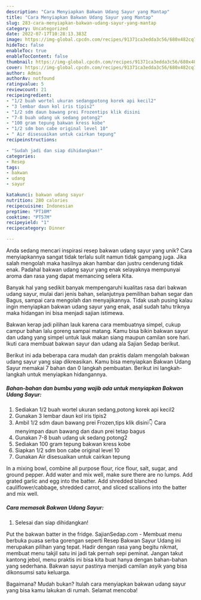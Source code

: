 ```yaml
---
description: "Cara Menyiapkan Bakwan Udang Sayur yang Mantap"
title: "Cara Menyiapkan Bakwan Udang Sayur yang Mantap"
slug: 283-cara-menyiapkan-bakwan-udang-sayur-yang-mantap
category: Uncategorized
date: 2022-07-17T10:28:13.383Z
image: https://img-global.cpcdn.com/recipes/91371ca3edda3c56/680x482cq70/bakwan-udang-sayur-foto-resep-utama.jpg
hideToc: false
enableToc: true
enableTocContent: false
thumbnail: https://img-global.cpcdn.com/recipes/91371ca3edda3c56/680x482cq70/bakwan-udang-sayur-foto-resep-utama.jpg
cover: https://img-global.cpcdn.com/recipes/91371ca3edda3c56/680x482cq70/bakwan-udang-sayur-foto-resep-utama.jpg
author: Admin
authorAv: notfound
ratingvalue: 5
reviewcount: 21
recipeingredient:
- "1/2 buah wortel ukuran sedangpotong korek api kecil2"
- "3 lembar daun kol iris tipis2"
- "1/2 sdm daun bawang prei Frozentips klik disini                      Cara menyimpan daun bawang dan daun prei tetap bagus"
- "7-8 buah udang uk sedang potong2"
- "100 gram tepung bakwan kress kobe"
- "1/2 sdm bon cabe original level 10"
- " Air disesuaikan untuk cairkan tepung"
recipeinstructions:

- "Sudah jadi dan siap dihidangkan!"
categories:
- Resep
tags:
- bakwan
- udang
- sayur

katakunci: bakwan udang sayur 
nutrition: 280 calories
recipecuisine: Indonesian
preptime: "PT10M"
cooktime: "PT57M"
recipeyield: "1"
recipecategory: Dinner

---
```





Anda sedang mencari inspirasi resep bakwan udang sayur yang unik? Cara menyiapkannya sangat tidak terlalu sulit namun tidak gampang juga. Jika salah mengolah maka hasilnya akan hambar dan justru cenderung tidak enak. Padahal bakwan udang sayur yang enak selayaknya mempunyai aroma dan rasa yang dapat memancing selera Kita.





Banyak hal yang sedikit banyak mempengaruhi kualitas rasa dari bakwan udang sayur, mulai dari jenis bahan, selanjutnya pemilihan bahan segar dan Bagus, sampai cara mengolah dan menyajikannya. Tidak usah pusing kalau ingin menyiapkan bakwan udang sayur yang enak,      asal sudah tahu triknya maka hidangan ini bisa menjadi sajian istimewa.














Bakwan kerap jadi pilihan lauk karena cara membuatnya simpel, cukup campur bahan lalu goreng sampai matang. Kamu bisa bikin bakwan sayur dan udang yang simpel untuk lauk makan siang maupun camilan sore hari. Ikuti cara membuat bakwan sayur dan udang ala Sajian Sedap berikut.






Berikut ini ada beberapa cara mudah dan praktis dalam mengolah bakwan udang sayur yang siap dikreasikan. Kamu bisa menyiapkan Bakwan Udang Sayur memakai 7 bahan dan 0 langkah pembuatan. Berikut ini langkah-langkah untuk menyiapkan hidangannya.

<!--inarticleads1-->

##### Bahan-bahan dan bumbu yang wajib ada untuk menyiapkan Bakwan Udang Sayur:

1. Sediakan 1/2 buah wortel ukuran sedang,potong korek api kecil2
1. Gunakan 3 lembar daun kol iris tipis2
1. Ambil 1/2 sdm daun bawang prei Frozen,tips klik disini👇                      Cara menyimpan daun bawang dan daun prei tetap bagus
1. Gunakan 7-8 buah udang uk sedang potong2
1. Sediakan 100 gram tepung bakwan kress kobe
1. Siapkan 1/2 sdm bon cabe original level 10
1. Gunakan  Air disesuaikan untuk cairkan tepung


In a mixing bowl, combine all purpose flour, rice flour, salt, sugar, and ground pepper. Add water and mix well, make sure there are no lumps. Add grated garlic and egg into the batter. Add shredded blanched cauliflower/cabbage, shredded carrot, and sliced scallions into the batter and mix well. 

<!--inarticleads2-->

##### Cara memasak Bakwan Udang Sayur:


1. Selesai dan siap dihidangkan!

Put the bakwan batter in the fridge. SajianSedap.com - Membuat menu berbuka puasa serba gorengan seperti Resep Bakwan Sayur Udang ini merupakan pilihan yang tepat. Hadir dengan rasa yang begitu nikmat, membuat menu takjil satu ini jadi tak pernah sepi peminat. Jangan takut kantong jebol, menu praktis ini bisa kita buat hanya dengan bahan-bahan yang sederhana. Bakwan sayur pastinya menjadi camilan asyik yang bisa dikonsumsi satu keluarga. 

Bagaimana? Mudah bukan? Itulah cara menyiapkan bakwan udang sayur yang bisa kamu lakukan di rumah. Selamat mencoba!
